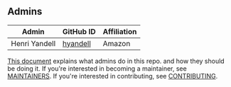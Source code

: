 ## Admins

| Admin           | GitHub ID                               | Affiliation |
| --------------- | --------------------------------------- | ---------- |
| Henri Yandell   | [hyandell](https://github.com/hyandell) | Amazon     |

[This document](https://github.com/opensearch-project/.github/blob/main/ADMINS.md) explains what admins do in this repo. and how they should be doing it. If you're interested in becoming a maintainer, see [MAINTAINERS](MAINTAINERS.md). If you're interested in contributing, see [CONTRIBUTING](CONTRIBUTING.md).
